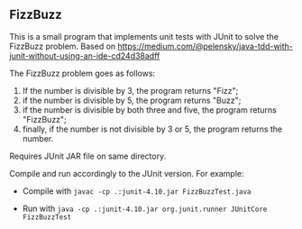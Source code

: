 ## FizzBuzz

This is a small program that implements unit tests with JUnit to solve the FizzBuzz problem.
Based on https://medium.com/@pelensky/java-tdd-with-junit-without-using-an-ide-cd24d38adff

The FizzBuzz problem goes as follows:

1. If the number is divisible by 3, the program returns "Fizz";
2. if the number is divisible by 5, the program returns "Buzz";
3. if the number is divisible by both three and five, the program returns "FizzBuzz";
4. finally, if the number is not divisible by 3 or 5, the program returns the number.

Requires JUnit JAR file on same directory.

Compile and run accordingly to the JUnit version. For example:

- Compile with `javac -cp .:junit-4.10.jar FizzBuzzTest.java`

- Run with `java -cp .:junit-4.10.jar org.junit.runner JUnitCore FizzBuzzTest`